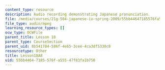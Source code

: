```yaml
---
content_type: resource
description: Audio recording demonstrating Japanese pronunciation.
file: /media/courses/21g-504-japanese-iv-spring-2009/55bb44647185576fa55547f83fa1b750_Lesson18A8.mp3
file_type: audio/mpeg
learning_resource_types: []
ocw_type: OCWFile
parent_title: Lesson 18
parent_type: CourseSection
parent_uid: 8b541784-586f-4e65-3cee-4ca3df5330c8
resourcetype: Other
title: Lesson18A8
uid: 55bb4464-7185-576f-a555-47f83fa1b750
---
```

